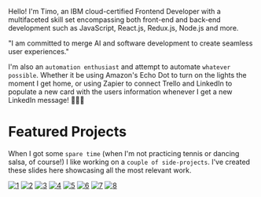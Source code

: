 Hello! I'm Timo, an IBM cloud-certified Frontend Developer with a multifaceted skill set encompassing both front-end and back-end development such as JavaScript, React.js, Redux.js, Node.js and more.

"I am committed to merge AI and software development to create seamless user experiences."

I'm also an `automation enthusiast` and attempt to automate `whatever possible`. Whether it be using Amazon's Echo Dot to turn on the lights the moment I get home, or using Zapier to connect Trello and LinkedIn to populate a new card with the users information whenever I get a new LinkedIn message! 👨🏻‍💻


# Featured Projects

When I got some `spare time` (when I'm not practicing tennis or dancing salsa, of course!) I like working on a `couple of side-projects`. I've created these slides here showcasing all the most relevant work.


[![1](https://user-images.githubusercontent.com/107037151/214077914-4025caae-786f-4b63-a4c1-dae73ab04dbb.jpg)](https://www.linkedin.com/in/timo-huennebeck/)
[![2](https://user-images.githubusercontent.com/107037151/214077926-1e581b02-bd48-4f78-a0ad-23a526e8ace7.jpg)](https://www.timohuennebeck.com)
[![3](https://user-images.githubusercontent.com/107037151/214077931-c2b62913-5a6c-4a2f-93fc-9ab6d4b7e341.jpg)](https://www.timohuennebeck.com)
[![4](https://user-images.githubusercontent.com/107037151/214077934-745eade9-ad4b-4257-bbd4-cd6d9c939fe8.jpg)](https://irelia-career-management.herokuapp.com)
[![5](https://user-images.githubusercontent.com/107037151/214077937-bad27b5f-356b-4cf8-9d8e-05b8c0b28a90.jpg)](https://fuse-remote-collaboration.herokuapp.com)
[![6](https://user-images.githubusercontent.com/107037151/214077939-b03da444-133a-4bd8-8b9f-7a7d1fb8135c.jpg)](http://emma-language-learning.herokuapp.com)
[![7](https://user-images.githubusercontent.com/107037151/214077944-5f5b02d5-556b-4e5a-92ba-eaccd8639d40.jpg)](https://www.linkedin.com/in/timo-huennebeck/)
[![8](https://user-images.githubusercontent.com/107037151/214077946-a60b377b-a0fe-4272-b77f-7060bf4667ec.jpg)](mailto:hello@timohuennebeck.com) 
